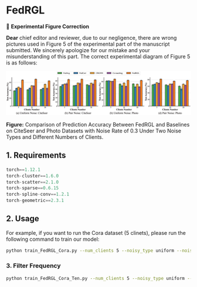 # FedRGL  

🔴 **Experimental Figure Correction**  

**Dear** chief editor and reviewer, due to our negligence, there are wrong pictures used in Figure 5 of the experimental part of the manuscript submitted. We sincerely apologize for our mistake and your misunderstanding of this part. The correct experimental diagram of Figure 5 is as follows:

![Correct the validation of different client numbers in the experiment section, i.e., Figure 5 of the experiment.](clients_number.png)  

**Figure:** Comparison of Prediction Accuracy Between FedRGL and Baselines on CiteSeer and Photo Datasets with Noise Rate of 0.3 Under Two Noise Types and Different Numbers of Clients.

## 1. Requirements

```python
torch==1.12.1
torch-cluster==1.6.0
torch-scatter==2.1.0
torch-sparse==0.6.15
torch-spline-conv==1.2.1
torch-geometric==2.3.1
```

## 2. Usage

For example, if you want to run the Cora dataset (5 clinets), please run the following command to train our model:

```bash
python train_FedRGL_Cora.py --num_clients 5 --noisy_type uniform --noisy_rate 0.3
```

### 3. Filter Frequency

```bash
python train_FedRGL_Cora_Ten.py --num_clients 5 --noisy_type uniform --noisy_rate 0.3
```
